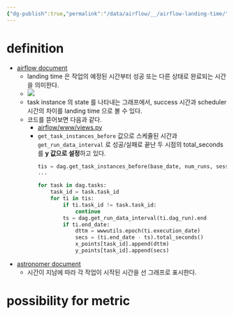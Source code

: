```yaml
---
{"dg-publish":true,"permalink":"/data/airflow/__/airflow-landing-time/"}
---
```



# definition
- [airflow document](https://airflow.apache.org/docs/apache-airflow/stable/ui.html#landing-times)
	- landing time 은 작업의 예정된 시간부터 성공 또는 다른 상태로 완료되는 시간을 의미한다.
	- ![](https://airflow.apache.org/docs/apache-airflow/stable/_images/task_lifecycle_diagram.png)
	- task instance 의 state 를 나타내는 그래프에서, success 시간과 scheduler 시간의 차이를 landing time 으로 볼 수 있다.
	- 코드를 뜯어보면 다음과 같다.
		- [airflow/www/views.py](https://github.com/apache/airflow/blob/e89a7eeea6a7a5a5a30a3f3cf86dfabf7c343412/airflow/www/views.py#L3250)
		- `get_task_instances_before` 값으로 스케쥴된 시간과 `get_run_data_interval` 로 성공/실패로 끝난 두 시점의 total_seconds 를 **y 값으로 설정**하고 있다.
			```python
			tis = dag.get_task_instances_before(base_date, num_runs, session=session)
			...
			
			for task in dag.tasks:
				task_id = task.task_id
				for ti in tis:
					if ti.task_id != task.task_id:
						continue
					ts = dag.get_run_data_interval(ti.dag_run).end
					if ti.end_date:
						dttm = wwwutils.epoch(ti.execution_date)
						secs = (ti.end_date - ts).total_seconds()
						x_points[task_id].append(dttm)
						y_points[task_id].append(secs)
			```
- [astronomer document](https://docs.astronomer.io/learn/airflow-ui)
	- 시간이 지남에 따라 각 작업이 시작된 시간을 선 그래프로 표시한다.

# possibility for metric
